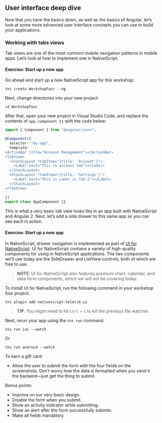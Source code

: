 ## User interface deep dive

Now that you have the basics down, as well as the basics of Angular, let’s look at some more advanced user interface concepts you can use to build your applications.

### Working with tabs views

Tab views are one of the most common mobile navigation patterns in mobile apps. Let’s look at how to implement one in NativeScript.

<h4 class="exercise-start">
    <b>Exercise</b>: Start up a new app
</h4>

Go ahead and start up a new NativeScript app for this workshop:

```
tns create WorkshopFour --ng
```

Next, change directories into your new project:

```
cd WorkshopFour
```

After that, open your new project in Visual Studio Code, and replace the contents of `app.component.ts` with the code below:

``` TypeScript
import { Component } from "@angular/core";

@Component({
  selector: "my-app",
  template: `
<ActionBar title="Account Management"></ActionBar>
<TabView>
  <StackLayout *tabItem="{title: 'Account'}">
    <Label text="This is account tab"></Label>
  </StackLayout>
  <StackLayout *tabItem="{title: 'Settings'}">
    <Label text="This is Label in Tab 2"></Label>
  </StackLayout>
</TabView>
`
})
export class AppComponent {}
```

<div class="exercise-end"></div>

This is what a very basic tab view looks like in an app built with NativeScript and Angular 2. Next, let’s add a side drawer to this same app so you can see each in action.

<h4 class="exercise-start">
    <b>Exercise</b>: Start up a new app
</h4>

In NativeScript, drawer navigation is implemented as part of [UI for NativeSrcipt](http://www.telerik.com/nativescript-ui). UI for NativeScript contains a variety of high-quality components for using in NativeScript applications. The two components we’ll use today are the SideDrawer and ListView controls, both of which are free to use.

> **NOTE**: UI for NativeScript also features premium chart, calendar, and data form components, which we will not be covering today.

To install UI for NativeScript, run the following command in your workshop four project:

```
tns plugin add nativescript-telerik-ui
```

> **TIP**: You might need to hit `Ctrl` + `C` to kill the previous file watcher.

Next, rerun your app using the `tns run` command.

```
tns run ios --watch
```

Or

```
tns run android --watch
```




<div class="exercise-end"></div>

To earn a gift card:
  - Allow the user to submit the form with the four fields on the screenshots. Don’t worry how the data is formatted when you send it the backend—just get the thing to submit.

Bonus points:
  - Improve on our very basic design.
  - Disable the form when you submit.
  - Show an activity indicator while submitting.
  - Show an alert after the form successfully submits.
  - Make all fields mandatory.
